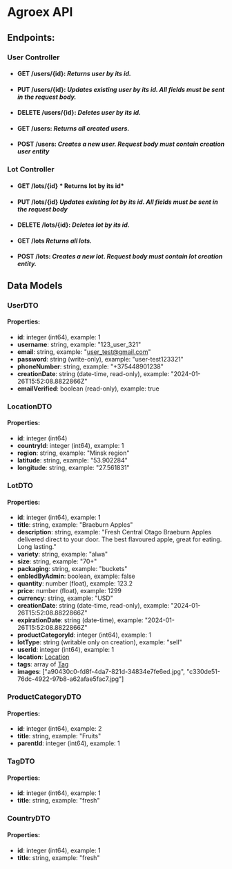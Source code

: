 ﻿# Agroex API

## Endpoints:

### User Controller

* #### GET /users/{id}: *Returns user by its id.*

* #### PUT /users/{id}: *Updates existing user by its id. All fields must be sent in the request body.*

* #### DELETE /users/{id}: *Deletes user by its id.*

* #### GET /users: *Returns all created users.*

* #### POST /users: *Creates a new user. Request body must contain creation user entity*

### Lot Controller

* #### GET /lots/{id} * Returns lot by its id*

* #### PUT /lots/{id} *Updates existing lot by its id. All fields must be sent in the request body*

* #### DELETE /lots/{id}: *Deletes lot by its id.*

* #### GET /lots *Returns all lots.*

* #### POST /lots: *Creates a new lot. Request body must contain lot creation entity.*

## Data Models

### UserDTO
#### Properties:
- **id**: integer (int64), example: 1
- **username**: string, example: "123_user_321"
- **email**: string, example: "user_test@gmail.com"
- **password**: string (write-only), example: "user-test123321"
- **phoneNumber**: string, example: "+375448901238"
- **creationDate**: string (date-time, read-only), example: "2024-01-26T15:52:08.8822866Z"
- **emailVerified**: boolean (read-only), example: true

### LocationDTO
#### Properties:
- **id**: integer (int64)
- **countryId**: integer (int64), example: 1
- **region**: string, example: "Minsk region"
- **latitude**: string, example: "53.902284"
- **longitude**: string, example: "27.561831"

### LotDTO
#### Properties:
- **id**: integer (int64), example: 1
- **title**: string, example: "Braeburn Apples"
- **description**: string, example: "Fresh Central Otago Braeburn Apples delivered direct to your door. The best flavoured apple, great for eating. Long lasting."
- **variety**: string, example: "alwa"
- **size**: string, example: "70+"
- **packaging**: string, example: "buckets"
- **enbledByAdmin**: boolean, example: false
- **quantity**: number (float), example: 123.2
- **price**: number (float), example: 1299
- **currency**: string, example: "USD"
- **creationDate**: string (date-time, read-only), example: "2024-01-26T15:52:08.8822866Z"
- **expirationDate**: string (date-time), example: "2024-01-26T15:52:08.8822866Z"
- **productCategoryId**: integer (int64), example: 1
- **lotType**: string (writable only on creation), example: "sell"
- **userId**: integer (int64), example: 1
- **location**: [Location](#locationdto)
- **tags**: array of [Tag](#tagdto)
- **images**: ["a90430c0-fd8f-4da7-821d-34834e7fe6ed.jpg", "c330de51-76dc-4922-97b8-a62afae5fac7.jpg"]

### ProductCategoryDTO
#### Properties:
- **id**: integer (int64), example: 2
- **title**: string, example: "Fruits"
- **parentId**: integer (int64), example: 1

### TagDTO
#### Properties:
- **id**: integer (int64), example: 1
- **title**: string, example: "fresh"

### CountryDTO
#### Properties:
- **id**: integer (int64), example: 1
- **title**: string, example: "fresh"


